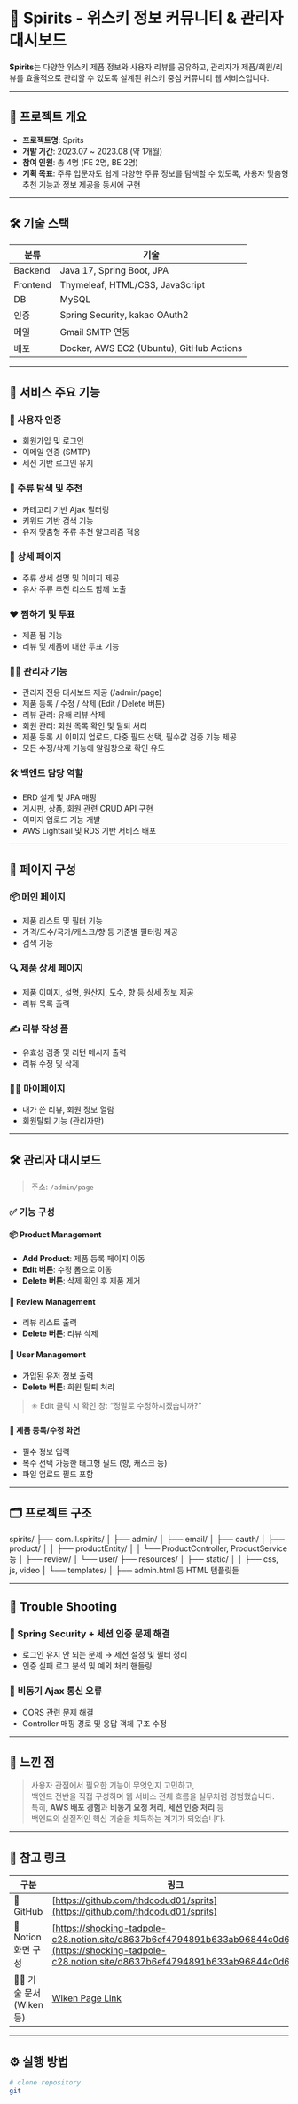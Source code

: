 # 🥃 Spirits - 위스키 정보 커뮤니티 & 관리자 대시보드

**Spirits**는 다양한 위스키 제품 정보와 사용자 리뷰를 공유하고, 관리자가 제품/회원/리뷰를 효율적으로 관리할 수 있도록 설계된 위스키 중심 커뮤니티 웹 서비스입니다.

---

## 📌 프로젝트 개요

- **프로젝트명**: Sprits
- **개발 기간**: 2023.07 ~ 2023.08 (약 1개월)
- **참여 인원**: 총 4명 (FE 2명, BE 2명)
- **기획 목표**: 주류 입문자도 쉽게 다양한 주류 정보를 탐색할 수 있도록, 사용자 맞춤형 추천 기능과 정보 제공을 동시에 구현

---

## 🛠 기술 스택

| 분류 | 기술 |
|------|------|
| Backend | Java 17, Spring Boot, JPA |
| Frontend | Thymeleaf, HTML/CSS, JavaScript |
| DB | MySQL |
| 인증 | Spring Security, kakao OAuth2 |
| 메일 | Gmail SMTP 연동 |
| 배포 | Docker, AWS EC2 (Ubuntu), GitHub Actions |

---

## 🚀 서비스 주요 기능

### 👤 사용자 인증
- 회원가입 및 로그인
- 이메일 인증 (SMTP)
- 세션 기반 로그인 유지

### 🥃 주류 탐색 및 추천
- 카테고리 기반 Ajax 필터링
- 키워드 기반 검색 기능
- 유저 맞춤형 주류 추천 알고리즘 적용

### 🧾 상세 페이지
- 주류 상세 설명 및 이미지 제공
- 유사 주류 추천 리스트 함께 노출

### ❤️ 찜하기 및 투표
- 제품 찜 기능
- 리뷰 및 제품에 대한 투표 기능

### 🧑‍💼 관리자 기능
- 관리자 전용 대시보드 제공 (/admin/page)
- 제품 등록 / 수정 / 삭제 (Edit / Delete 버튼)
- 리뷰 관리: 유해 리뷰 삭제
- 회원 관리: 회원 목록 확인 및 탈퇴 처리
- 제품 등록 시 이미지 업로드, 다중 필드 선택, 필수값 검증 기능 제공
- 모든 수정/삭제 기능에 알림창으로 확인 유도

### 🛠️ 백엔드 담당 역할
- ERD 설계 및 JPA 매핑
- 게시판, 상품, 회원 관련 CRUD API 구현
- 이미지 업로드 기능 개발
- AWS Lightsail 및 RDS 기반 서비스 배포

---

## 🧾 페이지 구성

### 📦 메인 페이지
- 제품 리스트 및 필터 기능
- 가격/도수/국가/캐스크/향 등 기준별 필터링 제공
- 검색 기능

### 🔍 제품 상세 페이지
- 제품 이미지, 설명, 원산지, 도수, 향 등 상세 정보 제공
- 리뷰 목록 출력

### ✍ 리뷰 작성 폼
- 유효성 검증 및 리턴 메시지 출력
- 리뷰 수정 및 삭제

### 🧑‍💻 마이페이지
- 내가 쓴 리뷰, 회원 정보 열람
- 회원탈퇴 기능 (관리자만)

---

## 🛠 관리자 대시보드

> 주소: `/admin/page`

### ✅ 기능 구성

#### 📦 Product Management
- **Add Product**: 제품 등록 페이지 이동
- **Edit 버튼**: 수정 폼으로 이동  
- **Delete 버튼**: 삭제 확인 후 제품 제거

#### 💬 Review Management
- 리뷰 리스트 출력
- **Delete 버튼**: 리뷰 삭제

#### 👥 User Management
- 가입된 유저 정보 출력
- **Delete 버튼**: 회원 탈퇴 처리

> ✳️ Edit 클릭 시 확인 창: “정말로 수정하시겠습니까?”

#### 📝 제품 등록/수정 화면
- 필수 정보 입력
- 복수 선택 가능한 태그형 필드 (향, 캐스크 등)
- 파일 업로드 필드 포함

---

## 🗂️ 프로젝트 구조

spirits/
├── com.ll.spirits/
│ ├── admin/
│ ├── email/
│ ├── oauth/
│ ├── product/
│ │ ├── productEntity/
│ │ └── ProductController, ProductService 등
│ ├── review/
│ └── user/
├── resources/
│ ├── static/
│ │ ├── css, js, video
│ └── templates/
│ ├── admin.html 등 HTML 템플릿들

---

## 🐛 Trouble Shooting

### 🔐 Spring Security + 세션 인증 문제 해결
- 로그인 유지 안 되는 문제 → 세션 설정 및 필터 정리
- 인증 실패 로그 분석 및 예외 처리 핸들링

### 🔄 비동기 Ajax 통신 오류
- CORS 관련 문제 해결
- Controller 매핑 경로 및 응답 객체 구조 수정

---

## 💬 느낀 점

> 사용자 관점에서 필요한 기능이 무엇인지 고민하고,  
> 백엔드 전반을 직접 구성하며 웹 서비스 전체 흐름을 실무처럼 경험했습니다.  
> 특히, **AWS 배포 경험**과 **비동기 요청 처리**, **세션 인증 처리** 등  
> 백엔드의 실질적인 핵심 기술을 체득하는 계기가 되었습니다.

---

## 📎 참고 링크

| 구분 | 링크 |
|------|------|
| 🔗 GitHub | [https://github.com/thdcodud01/sprits](https://github.com/thdcodud01/sprits) |
| 🧾 Notion 화면 구성 | [https://shocking-tadpole-c28.notion.site/d8637b6ef4794891b633ab96844c0d6d](https://shocking-tadpole-c28.notion.site/d8637b6ef4794891b633ab96844c0d6d) |
| 🧑‍💻 기술 문서 (Wiken 등) | [Wiken Page Link]([[https://wiken.io/](https://www.slog.gg/p/12755)]) |

---

## ⚙️ 실행 방법

```bash
# clone repository
git






